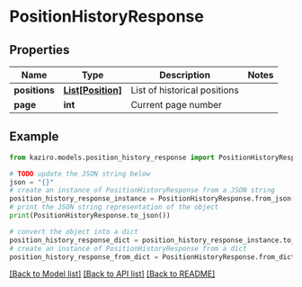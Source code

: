# PositionHistoryResponse

## Properties

| Name          | Type                              | Description                  | Notes |
| ------------- | --------------------------------- | ---------------------------- | ----- |
| **positions** | [**List[Position]**](Position.md) | List of historical positions |
| **page**      | **int**                           | Current page number          |

## Example

```python
from kaziro.models.position_history_response import PositionHistoryResponse

# TODO update the JSON string below
json = "{}"
# create an instance of PositionHistoryResponse from a JSON string
position_history_response_instance = PositionHistoryResponse.from_json(json)
# print the JSON string representation of the object
print(PositionHistoryResponse.to_json())

# convert the object into a dict
position_history_response_dict = position_history_response_instance.to_dict()
# create an instance of PositionHistoryResponse from a dict
position_history_response_from_dict = PositionHistoryResponse.from_dict(position_history_response_dict)
```

[[Back to Model list]](../README.md#documentation-for-models) [[Back to API list]](../README.md#documentation-for-api-endpoints) [[Back to README]](../README.md)

